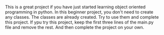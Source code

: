 This is a great project if you have just started learning object oriented programming in python. In this beginner project, you don't need to create any classes. The classes are already created. Try to use them and complete this project. If ypu try this project, keep the first three lines of the main.py file and remove the rest. And then complete the project on your own.
